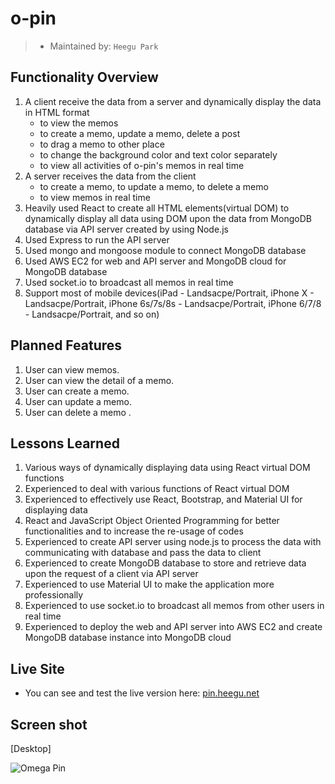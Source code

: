 # o-pin

> - Maintained by: `Heegu Park`

## Functionality Overview
1. A client receive the data from a server and dynamically display the data in HTML format
    - to view the memos
    - to create a memo, update a memo, delete a post
    - to drag a memo to other place
    - to change the background color and text color separately
    - to view all activities of o-pin's memos in real time
2. A server receives the data from the client
    - to create a memo, to update a memo, to delete a memo
    - to view memos in real time
3. Heavily used React to create all HTML elements(virtual DOM) to dynamically display all data using DOM upon the data from MongoDB database via API server created by using Node.js
4. Used Express to run the API server
5. Used mongo and mongoose module to connect MongoDB database
6. Used AWS EC2 for web and API server and MongoDB cloud for MongoDB database
7. Used socket.io to broadcast all memos in real time
8. Support most of mobile devices(iPad - Landsacpe/Portrait, iPhone X - Landsacpe/Portrait, iPhone 6s/7s/8s - Landsacpe/Portrait, iPhone 6/7/8 - Landsacpe/Portrait, and so on)

## Planned Features
1. User can view memos.
2. User can view the detail of a memo.
3. User can create a memo.
5. User can update a memo.
6. User can delete a memo .

## Lessons Learned
1. Various ways of dynamically displaying data using React virtual DOM functions
2. Experienced to deal with various functions of React virtual DOM
3. Experienced to effectively use React, Bootstrap, and Material UI for displaying data
4. React and JavaScript Object Oriented Programming for better functionalities and to increase the re-usage of codes
5. Experienced to create API server using node.js to process the data with communicating with database and pass the data to client
6. Experienced to create MongoDB database to store and retrieve data upon the request of a client via API server
7. Experienced to use Material UI to make the application more professionally
8. Experienced to use socket.io to broadcast all memos from other users in real time
9. Experienced to deploy the web and API server into AWS EC2 and create MongoDB database instance into MongoDB cloud

## Live Site
* You can see and test the live version here: <a href="https://pin.heegu.net" target="blank">pin.heegu.net</a>

## Screen shot
[Desktop]

![Omega Pin](https://github.com/heegupark/omega-pin/blob/master/pin-ss-001.gif)

